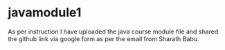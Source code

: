 # javamodule1
As per instruction I have uploaded the java course module file and shared the github link via google form as per the email from Sharath Babu.
